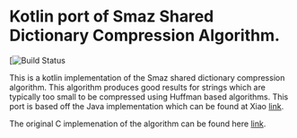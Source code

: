 # Kotlin port of Smaz Shared Dictionary Compression Algorithm.
[![Build Status](https://api.travis-ci.org/alisle/smaz-kotlin.png)

This is a kotlin implementation of the Smaz shared dictionary compression algorithm. This algorithm produces good results for strings which are typically too small to be compressed using Huffman based algorithms. This port is based off the Java implementation which can be found at Xiao [link](https://github.com/ayende/Xiao). 

The original C implemenation of the algorithm can be found here [link](https://github.com/antirez/smaz).
